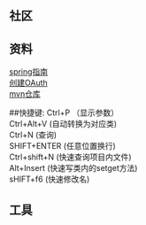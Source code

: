 ## 社区

## 资料
[spring指南](https://spring.io/guides)  
[创建OAuth](https://docs.github.com/cn/developers/apps/building-oauth-apps/creating-an-oauth-app) \
[mvn仓库](https://mvnrepository.com/) 

##快捷键: 
Ctrl+P （显示参数）\
Ctrl+Alt+V  (自动转换为对应类)\
Ctrl+N      (查询)\
SHIFT+ENTER (任意位置换行)\
Ctrl+shift+N (快速查询项目内文件) \
Alt+Insert (快速写类内的setget方法) \
sHIFT+f6 (快速修改名)




## 工具
```sql


```
